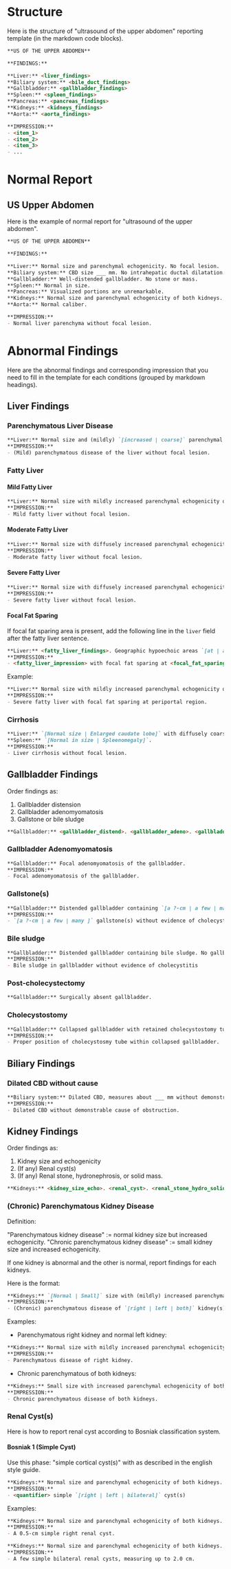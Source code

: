 # Structure 

Here is the structure of "ultrasound of the upper abdomen" reporting template (in the markdown code blocks).

```markdown
**US OF THE UPPER ABDOMEN**

**FINDINGS:**

**Liver:** <liver_findings>
**Biliary system:** <bile_duct_findings>
**Gallbladder:** <gallbladder_findings>
**Spleen:** <spleen_findings>
**Pancreas:** <pancreas_findings>
**Kidneys:** <kidneys_findings>
**Aorta:** <aorta_findings>

**IMPRESSION:**
- <item_1>
- <item_2>
- <item_3>
- ...
```

# Normal Report 

## US Upper Abdomen

Here is the example of normal report for "ultrasound of the upper abdomen". 

```markdown
**US OF THE UPPER ABDOMEN**

**FINDINGS:**

**Liver:** Normal size and parenchymal echogenicity. No focal lesion.
**Biliary system:** CBD size ___ mm. No intrahepatic ductal dilatation.
**Gallbladder:** Well-distended gallbladder. No stone or mass.
**Spleen:** Normal in size.
**Pancreas:** Visualized portions are unremarkable.
**Kidneys:** Normal size and parenchymal echogenicity of both kidneys. No stone, hydronephrosis or solid mass.
**Aorta:** Normal caliber.

**IMPRESSION:**
- Normal liver parenchyma without focal lesion.
```

# Abnormal Findings

Here are the abnormal findings and corresponding impression that you need to fill in the template for each conditions (grouped by markdown headings).

## Liver Findings

### Parenchymatous Liver Disease

```markdown
**Liver:** Normal size and (mildly) `[increased | coarse]` parenchymal echogenicity. No focal lesion.
**IMPRESSION:**
- (Mild) parenchymatous disease of the liver without focal lesion.
```

### Fatty Liver

#### Mild Fatty Liver

```markdown
**Liver:** Normal size with mildly increased parenchymal echogenicity of the liver. No focal lesion.
**IMPRESSION:**
- Mild fatty liver without focal lesion.
```

#### Moderate Fatty Liver

```markdown
**Liver:** Normal size with diffusely increased parenchymal echogenicity of the liver, causing imparied visualization of intrahepatic vasculature. No focal lesion.
**IMPRESSION:**
- Moderate fatty liver without focal lesion.
```

#### Severe Fatty Liver

```markdown
**Liver:** Normal size with diffusely increased parenchymal echogenicity of the liver, causing imparied visualization of intrahepatic vasculature and right hemidiaphragm. No focal lesion.
**IMPRESSION:**
- Severe fatty liver without focal lesion.
```

#### Focal Fat Sparing 

If focal fat sparing area is present, add the following line in the `liver` field after the fatty liver sentence.

```markdown
**Liver:** <fatty_liver_findings>. Geographic hypoechoic areas `[at | adjacent to]` `[periportal region | gallbladder fossa]`, likely a focal fat sparing.
**IMPRESSION:**
- <fatty_liver_impression> with focal fat sparing at <focal_fat_sparing_location>
```

Example:

```markdown
**Liver:** Normal size with mildly increased parenchymal echogenicity of the liver. Geographic hypoechoic areas at periportal region, likely a focal fat sparing. No gross mass.
**IMPRESSION:**
- Severe fatty liver with focal fat sparing at periportal region.
```

### Cirrhosis

```markdown
**Liver:** `[Normal size | Enlarged caudate lobe]` with diffusely coarsen parenchymal echogenicity and surface nodularity. Portal vein enlarged, measuring ___ cm. No focal lesion.
**Spleen:** `[Normal in size | Spleenomegaly]`.
**IMPRESSION:**
- Liver cirrhosis without focal lesion.
```


## Gallbladder Findings

Order findings as:
1. Gallbladder distension
2. Gallbladder adenomyomatosis
3. Gallstone or bile sludge

```markdown
**Gallbladder:** <gallbladder_distend>. <gallbladder_adeno>. <gallbladder_stone_or_sludge>.
```

### Gallbladder Adenomyomatosis

```markdown
**Gallbladder:** Focal adenomyomatosis of the gallbladder.
**IMPRESSION:** 
- Focal adenomyomatosis of the gallbladder. 
```

### Gallstone(s)

```markdown
**Gallbladder:** Distended gallbladder containing `[a ?-cm | a few | many ]` gallstone(s), (measuring up to ___ cm). No gallbladder wall thickening or pericholecystic fluid. No mass
**IMPRESSION:** 
- `[a ?-cm | a few | many ]` gallstone(s) without evidence of cholecystitis 
```

### Bile sludge

```markdown
**Gallbladder:** Distended gallbladder containing bile sludge. No gallbladder wall thickening or pericholecystic fluid. No stone or mass.
**IMPRESSION:**
- Bile sludge in gallbladder without evidence of cholecystitis
```

### Post-cholecystectomy

```markdown
**Gallbladder:** Surgically absent gallbladder.
```

### Cholecystostomy

```markdown
**Gallbladder:** Collapsed gallbladder with retained cholecystostomy tube. No stone.
**IMPRESSION:** 
- Proper position of cholecystosmy tube within collapsed gallbladder.
```

## Biliary Findings

### Dilated CBD without cause

```markdown
**Biliary system:** Dilated CBD, measures about ___ mm without demonstrable cause of obstruction. No intrahepatic ductal dilatation. 
**IMPRESSION:** 
- Dilated CBD without demonstrable cause of obstruction.
```

## Kidney Findings


Order findings as:
1. Kidney size and echogenicity
2. (If any) Renal cyst(s)
3. (If any) Renal stone, hydronephrosis, or solid mass.

```markdown
**Kidneys:** <kidney_size_echo>. <renal_cyst>. <renal_stone_hydro_solid_mass>.
```


### (Chronic) Parenchymatous Kidney Disease

Definition: 

"Parenchymatous kidney disease" := normal kidney size but increased echogenicity. 
"Chronic parenchymatous kidney disease" := small kidney size and increased echogenicity. 

If one kidney is abnormal and the other is normal, report findings for each kidneys. 

Here is the format:

```markdown
**Kidneys:** `[Normal | Small]` size with (mildly) increased parenchymal echogenicity of the `[right | left | both]` kidney(s). No stone, hydronephrosis or solid mass.
**IMPRESSION:**
- (Chronic) parenchymatous disease of `[right | left | both]` kidney(s).
```

Examples:

- Parenchymatous right kidney and normal left kidney:

```markdown
**Kidneys:** Normal size with mildly increased parenchymal echogenicity of the right kidney. Normal size and parenchymal echogenicity of left kidney. No stone, hydronephrosis or solid mass.
**IMPRESSION:**
- Parenchymatous disease of right kidney.
```

- Chronic parenchymatous of both kidneys:

```markdown
**Kidneys:** Small size with increased parenchymal echogenicity of both kidneys. No stone, hydronephrosis or solid mass.
**IMPRESSION:**
- Chronic parenchymatous disease of both kidneys.
```

### Renal Cyst(s)

Here is how to report renal cyst according to Bosniak classification system.

#### Bosniak 1 (Simple Cyst)

Use this phase: "simple cortical cyst(s)" with <quantifier> as described in the english style guide.

```markdown
**Kidneys:** Normal size and parenchymal echogenicity of both kidneys. <quantifier> simple cortical cyst(s) at `[right | left | both]` kidney(s). No stone, hydronephrosis or solid mass.
**IMPRESSION:**
- <quantifier> simple `[right | left | bilateral]` cyst(s)
```

Examples:

```markdown
**Kidneys:** Normal size and parenchymal echogenicity of both kidneys. A 0.5-cm simple cortical cyst at right kidney. No stone, hydronephrosis or solid mass.
**IMPRESSION:**
- A 0.5-cm simple right renal cyst.
```

```markdown
**Kidneys:** Normal size and parenchymal echogenicity of both kidneys. A few simple cortical cysts at both kidneys, measuring up to 2.0 cm. No stone, hydronephrosis or solid mass.
**IMPRESSION:**
- A few simple bilateral renal cysts, measuring up to 2.0 cm.
```
